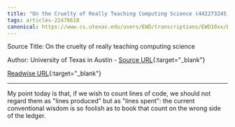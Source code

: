 ```yaml
---
title: "On the Cruelty of Really Teaching Computing Science (442273245)"
tags: articles-22478618
canonical: https://www.cs.utexas.edu/users/EWD/transcriptions/EWD10xx/EWD1036.html#
---
```


Source Title: On the cruelty of really teaching computing science

Author: University of Texas in Austin - [Source URL](https://www.cs.utexas.edu/users/EWD/transcriptions/EWD10xx/EWD1036.html#){:target="_blank"}

[Readwise URL](https://readwise.io/open/442273245){:target="_blank"}

---

My point today is that, if we wish to count lines of code, we should not regard them as "lines produced" but as "lines spent": the current conventional wisdom is so foolish as to book that count on the wrong side of the ledger.
